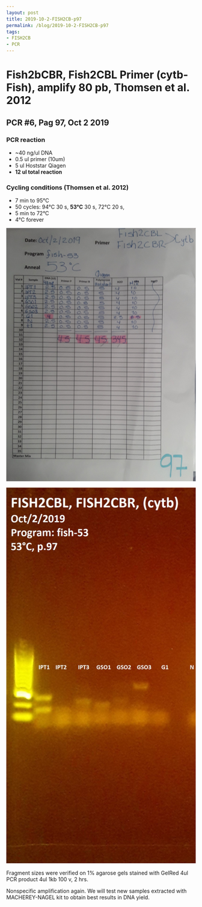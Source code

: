 ```yaml
---
layout: post
title: 2019-10-2-FISH2CB-p97
permalink: /blog/2019-10-2-FISH2CB-p97
tags:
- FISH2CB
- PCR
---
```

# Fish2bCBR, Fish2CBL Primer (cytb-Fish), amplify **80 pb**, Thomsen et al. 2012
## **PCR #6, Pag 97, Oct 2 2019**

### **PCR reaction**
* ~40 ng/ul DNA
* 0.5 ul primer (10um)
* 5   ul Hoststar Qiagen
* **12  ul total reaction**

### **Cycling conditions (Thomsen et al. 2012)**
- 7 min to 95°C
- 50 cycles:
  94°C 30 s,
  **53°C** 30 s,
  72°C 20 s,
- 5 min to 72°C
- 4°C forever

![image](/images/Pag97.png)

![image](/images/FISH2CB-1022019-p97.png)

Fragment sizes were verified on 1% agarose gels stained with GelRed
4ul PCR product
4ul 1kb
100 v, 2 hrs.

Nonspecific amplification again. We will test new samples extracted with MACHEREY-NAGEL kit to obtain best results in DNA yield.

